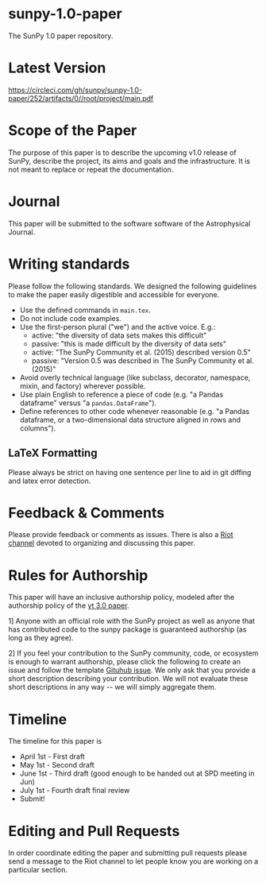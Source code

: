 # sunpy-1.0-paper
The SunPy 1.0 paper repository.

Latest Version
==============

https://circleci.com/gh/sunpy/sunpy-1.0-paper/252/artifacts/0//root/project/main.pdf

Scope of the Paper
==================
The purpose of this paper is to describe the upcoming v1.0 release of SunPy,
describe the project, its aims and goals and the infrastructure. It is not
meant to replace or repeat the documentation.

Journal
=======
This paper will be submitted to the software software of the Astrophysical
Journal.

Writing standards
=================
Please follow the following standards. We designed the following guidelines to make the paper easily digestible and accessible for everyone.

* Use the defined commands in `main.tex`.
* Do not include code examples.
* Use the first-person plural ("we") and the active voice. E.g.:
  * active: "the diversity of data sets makes this difficult"
  * passive: "this is made difficult by the diversity of data sets"
  * active: "The SunPy Community et al. (2015) described version 0.5"
  * passive: "Version 0.5 was described in The SunPy Community et al. (2015)"
* Avoid overly technical language (like subclass, decorator, namespace, mixin, and factory) wherever possible.
* Use plain English to reference a piece of code (e.g. "a Pandas dataframe" versus "a `pandas.DataFrame`").
* Define references to other code whenever reasonable (e.g. "a Pandas dataframe, or a two-dimensional data structure aligned in rows and columns").

LaTeX Formatting
----------------

Please always be strict on having one sentence per line to aid in git diffing and latex error detection.

Feedback & Comments
===================
Please provide feedback or comments as issues. There is also a
[Riot channel](https://riot.im/app/#/room/#sunpy_1.0_paper:openastronomy.org)
devoted to organizing and discussing this paper.

Rules for Authorship
====================
This paper will have an inclusive authorship policy, modeled after the authorship
policy of the [yt 3.0 paper](https://github.com/yt-project/yt-3.0-paper#authorship-policy).

1] Anyone with an official role with the SunPy project as well as anyone that
has contributed code to the sunpy package is guaranteed authorship (as long as they agree).

2] If you feel your contribution to the SunPy community, code, or ecosystem is enough to warrant authorship, please click the following to create an issue and follow the template [Gituhub issue](https://github.com/sunpy/sunpy-1.0-paper/issues/new?template=author_submission.md). We only ask that you provide a short description describing your contribution. We will not evaluate these short descriptions
in any way -- we will simply aggregate them.

Timeline
========
The timeline for this paper is
* April 1st - First draft
* May 1st - Second draft
* June 1st - Third draft (good enough to be handed out at SPD meeting in Jun)
* July 1st - Fourth draft final review
* Submit!

Editing and Pull Requests
=========================
In order coordinate editing the paper and submitting pull requests please send a message to the Riot channel to let people know you are working on a particular section.
